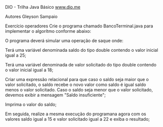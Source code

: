 DIO - Trilha Java Básico
www.dio.me

Autores
Gleyson Sampaio

Exercício operadores
Crie o programa chamado BancoTerminal.java para implementar o algorítmo conforme abaixo:

O programa deverá simular uma operação de saque onde:

Terá uma variável denominada saldo do tipo double contendo o valor inicial igual a 25;

Terá uma variável denominada de valor solicitado do tipo double contendo o valor inicial igual a 18;

Criar uma expressão relacional para que caso o saldo seja maior que o valor solicitado, o saldo recebe o novo valor como saldo é igual saldo menos o valor solicitado. Caso o saldo seja menor que o valor solicitado, devemos exibir a mensagem "Saldo insuficiente";

Imprima o valor do saldo;

Em seguida, realize a mesma execução do programana agora com os valores saldo igual a 15 e valor solicitado igual a 22 e exiba o resultado;